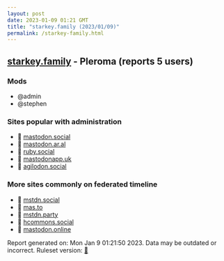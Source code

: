 ```yaml
---
layout: post
date: 2023-01-09 01:21 GMT
title: "starkey.family (2023/01/09)"
permalink: /starkey-family.html
---
```



## [starkey.family](https://starkey.family) - Pleroma (reports 5 users)

### Mods
 * @admin
 * @stephen

### Sites popular with administration

* 🐘 [mastodon.social](/mastodon-social.html)
* 🐘 [mastodon.ar.al](/mastodon-ar-al.html)
* 🐘 [ruby.social](/ruby-social.html)
* 🐘 [mastodonapp.uk](/mastodonapp-uk.html)
* 🐘 [agilodon.social](/agilodon-social.html)

### More sites commonly on federated timeline

* 🐘 [mstdn.social](/mstdn-social.html)
* 🐘 [mas.to](/mas-to.html)
* 🐘 [mstdn.party](/mstdn-party.html)
* 🐘 [hcommons.social](/hcommons-social.html)
* 🐘 [mastodon.online](/mastodon-online.html)

Report generated on: Mon Jan  9 01:21:50 2023. Data may be outdated or incorrect.
Ruleset version: [🏀](/version-basketball)
